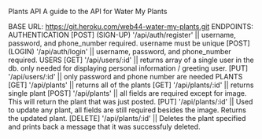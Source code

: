 Plants API
A guide to the API for Water My Plants

BASE URL: https://git.heroku.com/web44-water-my-plants.git
ENDPOINTS:
AUTHENTICATION
[POST] (SIGN-UP) '/api/auth/register' || username, password, and phone_number required. username must be unique
[POST] (LOGIN) '/api/auth/login' || username, password, and phone_number required.
USERS
[GET] '/api/users/:id' || returns array of a single user in the db. only needed for displaying personal information / greeting user.
[PUT] '/api/users/:id' || only password and phone number are needed
PLANTS
[GET] '/api/plants' || returns all of the plants
[GET] '/api/plants/:id' || returns single plant
[POST] '/api/plants' || all fields are required except for image. This will return the plant that was just posted.
[PUT] '/api/plants/:id' || Used to update any plant, all fields are still required besides the image. Returns the updated plant.
[DELETE] '/api/plants/:id' || Deletes the plant specified and prints back a message that it was successfuly deleted.
